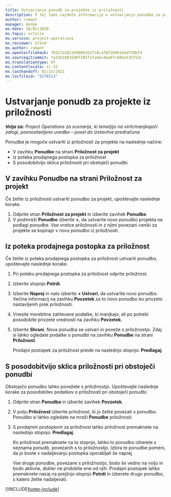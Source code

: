 ```yaml
---
title: Ustvarjanje ponudb za projekte iz priložnosti
description: V tej temi najdete informacije o ustvarjanju ponudbe za projekt iz priložnosti.
author: rumant
manager: Annbe
ms.date: 10/01/2020
ms.topic: article
ms.service: project-operations
ms.reviewer: kfend
ms.author: rumant
ms.openlocfilehash: f0327a2823490081b3718caf6530461dadf20bf4
ms.sourcegitcommit: fa32b1893286f20271fa4ec4be8fc68bd135f53c
ms.translationtype: HT
ms.contentlocale: sl-SI
ms.lasthandoff: 02/15/2021
ms.locfileid: "5278213"
---
```

# <a name="create-project-quotes-from-opportunities"></a>Ustvarjanje ponudb za projekte iz priložnosti

_**Velja za:** Project Operations za scenarije, ki temeljijo na virih/manjkajoči zalogi, poenostavljeno uvedbo – posel do izstavitve predračuna_

Ponudbe je mogoče ustvariti iz priložnosti za projekte na naslednje načine:

- V zavihku **Ponudbe** na strani **Priložnost za projekt**
- Iz poteka prodajnega postopka za priložnost
- S posodobitvijo sklica priložnosti pri obstoječi ponudbi

## <a name="from-the-quotes-tab-of-the-project-opportunity-page"></a>V zavihku Ponudbe na strani Priložnost za projekt

Če želite iz priložnosti ustvariti ponudbo za projekt, upoštevajte naslednje korake.

1. Odprite stran **Priložnost za projekt** in izberite zavihek **Ponudbe**. 
2. V podmreži **Ponudbe** izberite **+**, da ustvarite novo ponudbo projekta na podlagi ponudbe. Vse vrstice priložnosti in z njimi povezani ceniki za projekte se kopirajo v novo ponudbo iz priložnosti.

## <a name="from-the-opportunity-sales-process-flow"></a>Iz poteka prodajnega postopka za priložnost

Če želite iz poteka prodajnega postopka za priložnost ustvariti ponudbo, upoštevajte naslednje korake.

1. Pri poteku prodajnega postopka za priložnost odprite priložnost.
2. Izberite stopnjo **Potrdi**. 
3. Izberite **Naprej** in nato izberite **+ Ustvari**, da ustvarite novo ponudbo. Večina informacij na zavihku **Povzetek** za to novo ponudbo bo privzeto nastavljenih prek priložnosti. 
4. Vnesite morebitne zahtevane podatke, ki manjkajo, ali po potrebi posodobite privzete vrednosti na zavihku **Povzetek**.
5. Izberite **Shrani**. Nova ponudba se ustvari in poveže s priložnostjo. Zdaj si lahko ogledate podatke o ponudbi na zavihku **Ponudbe** na strani **Priložnost**. 

   Prodajni postopek za priložnost preide na naslednjo stopnjo: **Predlagaj**.


## <a name="by-updating-the-opportunity-reference-on-an-existing-quote"></a>S posodobitvijo sklica priložnosti pri obstoječi ponudbi

Obstoječo ponudbo lahko povežete s priložnostjo. Upoštevajte naslednje korake za posodobitev podatkov o priložnosti pri obstoječi ponudbi.

1. Odprite stran **Ponudba** in izberite zavihek **Povzetek**.
2. V polju **Priložnost** izberite priložnost, ki jo želite povezati s ponudbo. Ponudbo si lahko ogledate na mreži **Ponudbe** priložnosti. 
3. S prodajnim postopkom za priložnost lahko priložnost premaknete na naslednjo stopnjo: **Predlagaj**. 

   Ko priložnost premaknete na to stopnjo, lahko to ponudbo izberete s seznama ponudb, povezanih s to priložnostjo. Izbira te ponudbe pomeni, da jo boste v nadaljevanju postopka uporabljali še naprej.

   Vse druge ponudbe, povezane s priložnostjo, bodo še vedno na voljo in bodo aktivne, dokler ne pridobite ene od njih. Prodajni postopek lahko premaknete nazaj na prejšnjo stopnjo **Potrdi** in izberete drugo ponudbo, s katero želite nadaljevati.


[!INCLUDE[footer-include](../includes/footer-banner.md)]